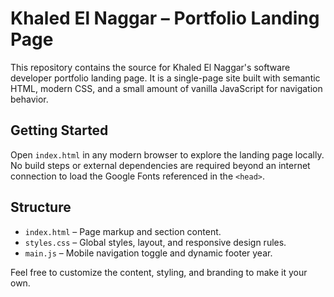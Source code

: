 # Khaled El Naggar – Portfolio Landing Page

This repository contains the source for Khaled El Naggar's software developer portfolio landing page. It is a single-page site built with semantic HTML, modern CSS, and a small amount of vanilla JavaScript for navigation behavior.

## Getting Started

Open `index.html` in any modern browser to explore the landing page locally. No build steps or external dependencies are required beyond an internet connection to load the Google Fonts referenced in the `<head>`.

## Structure

- `index.html` – Page markup and section content.
- `styles.css` – Global styles, layout, and responsive design rules.
- `main.js` – Mobile navigation toggle and dynamic footer year.

Feel free to customize the content, styling, and branding to make it your own.
